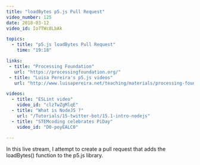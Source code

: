 ```yaml
---
title: "loadBytes p5.js Pull Request"
video_number: 125
date: 2018-03-12
video_id: Io7TWc8LbAk

topics:
  - title: "p5.js loadBytes Pull Request"
    time: "19:18"

links:
 - title: "Processing Foundation"
   url: "https://processingfoundation.org/"
 - title: "Luisa Pereira's p5.js videos"
   url: "http://www.luisapereira.net/teaching/materials/processing-foundation/"

videos:
  - title: "ESLint video"
    video_id: "clzTwZgMlqE"
  - title: "What is NodeJS ?"
    url: "/Tutorials/15-twitter-bot/15.1-intro-nodejs"  
  - title: "STEMcoding celebrates PiDay"
    video_id: "D0-poyEALC0"

---
```


In this live stream, I attempt to create a pull request that adds the loadBytes() function to the p5.js library.
